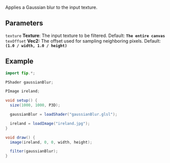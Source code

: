Applies a Gaussian blur to the input texture.

## Parameters
`texture` **Texture**: The input texture to be filtered. Default: **`The entire canvas`**
<br>
`texOffset` **Vec2:** The offset used for sampling neighboring pixels. Default: **`(1.0 / width, 1.0 / height)`**


## Example
```java
import fip.*;

PShader gaussianBlur;

PImage ireland;

void setup() {
  size(1000, 1000, P3D);

  gaussianBlur = loadShader("gaussianBlur.glsl");

  ireland = loadImage("ireland.jpg");
}

void draw() {
  image(ireland, 0, 0, width, height);

  filter(gaussianBlur);
}

```